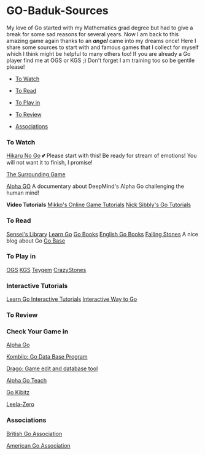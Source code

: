 # GO-Baduk-Sources

My love of Go started with my Mathematics grad degree but had to give a break for some sad reasons for several years. Now I am back to this amazing game again thanks to an **_angel_** came into my dreams once! Here I share some sources to start with and famous games that I collect for myself which I think might be helpful to many others too! If you are already a Go player find me at OGS or KGS ;) Don't forget I am training too so be gentile please! 




* [To Watch](#to-watch)

* [To Read](#to-read)

* [To Play in](#to-play-in)

* [To Review](#to-review)

* [Associations](#associations)



### To Watch
[Hikaru No Go](https://www.youtube.com/watch?v=k6e03IDZ9a0) :two_hearts: Please start with this! Be ready for stream of emotions! You will not want it to finish, I promise!

[The Surrounding Game](https://www.netflix.com/title/81006598)

[Alpha GO](https://www.netflix.com/search?q=alpha%20go&jbv=80190844&jbp=0&jbr=0) A documentary about DeepMind's Alpha Go challenging the human mind!

**Video Tutorials**
[Mikko's Online Game Tutorials](https://www.twitch.tv/mikkgo/videos)
[Nick Sibbly's Go Tutorials](https://www.youtube.com/channel/UC_msctwlIh2cwM8yAtaju1A)



###  To Read
[Sensei's Library](https://senseis.xmp.net/)
[Learn Go](https://www.learngo.co.uk/index.html)
[Go Books](https://gobooks.com/)
[English Go Books](https://www.slateandshell.com/)
[Falling Stones](https://fallingstones.wordpress.com/) A nice blog about Go
[Go Base](http://gobase.org/)




### To Play in

[OGS](https://online-go.com/)
[KGS](http://www.gokgs.com/)
[Teygem](http://www.tygemgo.com/)
[CrazyStones](https://play.google.com/store/apps/details?id=jp.co.unbalance.android.gocsdllite&hl=en)



### Interactive Tutorials
[Learn Go Interactive Tutorials](https://www.learngo.co.uk/GoTutor/Tutor.php)
[Interactive Way to Go](http://playgo.to/iwtg/en/)


### To Review


### Check Your Game in

[Alpha Go](https://deepmind.com/research/alphago/)

[Kombilo: Go Data Base Program](https://www.u-go.net/kombilo/)

[Drago: Game edit and database tool](http://www.godrago.net/)

[Alpha Go Teach](https://alphagoteach.deepmind.com/)

[Go Kibitz](https://gokibitz.com/)

[Leela-Zero](https://github.com/featurecat/lizzie)

### Associations
[British Go Association](http://www.britgo.org/)

[American Go Association](https://www.usgo.org/)


